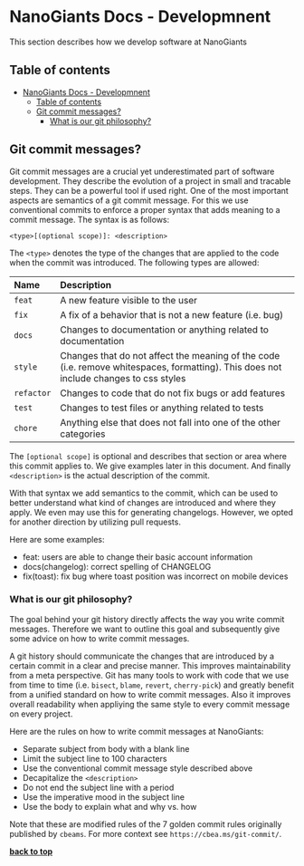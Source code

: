 # NanoGiants Docs - Developmnent 
<!-- section: Introduction -->
<!-- Describe what this document refers to. At what target audience is it aimed? -->

This section describes how we develop software at NanoGiants

## Table of contents
<!-- section: Table of contents -->
<!-- This shows what sections are covered in this document and gives the reader the possibility to jump to a specific section. It is highly recommended to use a TOC. -->
<!-- This has two items called first and second respectively. Remove them and use your own -->
- [NanoGiants Docs - Developmnent](#nanogiants-docs---developmnent)
  - [Table of contents](#table-of-contents)
  - [Git commit messages?](#git-commit-messages)
    - [What is our git philosophy?](#what-is-our-git-philosophy)

<!-- section: Content -->
<!-- This the actual content. -->

## Git commit messages?
Git commit messages are a crucial yet underestimated part of software development. They describe the evolution of a project 
in small and tracable steps. They can be a powerful tool if used right. One of the most important aspects are semantics of a
git commit message. For this we use conventional commits to enforce a proper syntax that adds meaning to a commit message. 
The syntax is as follows:

    <type>[(optional scope)]: <description>

The `<type>` denotes the type of the changes that are applied to the code when the commit was introduced. The following types are allowed:

| Name | Description |
| :--- | :---------- |
| `feat` | A new feature visible to the user |
| `fix` | A fix of a behavior that is not a new feature (i.e. bug) | 
| `docs` | Changes to documentation or anything related to documentation |
| `style` | Changes that do not affect the meaning of the code (i.e. remove whitespaces, formatting). This does not include changes to css styles |
| `refactor` | Changes to code that do not fix bugs or add features |
| `test` | Changes to test files or anything related to tests |
| `chore` | Anything else that does not fall into one of the other categories |

The `[optional scope]` is optional and describes that section or area where this commit applies to. We give examples later in this document. And finally `<description>` is the actual description of the commit.

With that syntax we add semantics to the commit, which can be used to better understand what kind of changes are introduced
and where they apply. We even may use this for generating changelogs. However, we opted for another direction by 
utilizing pull requests.

Here are some examples: 
- feat: users are able to change their basic account information
- docs(changelog): correct spelling of CHANGELOG
- fix(toast): fix bug where toast position was incorrect on mobile devices

### What is our git philosophy?
The goal behind your git history directly affects the way you write commit messages. Therefore we want to outline this 
goal and subsequently give some advice on how to write commit messages.

A git history should communicate the changes that are introduced by a certain commit in a clear and precise manner. This
improves maintainability from a meta perspective. Git has many tools to work with code that we use from time to time 
(i.e. `bisect`, `blame`, `revert`, `cherry-pick`) and greatly benefit from a unified standard on how to write commit messages.
Also it improves overall readability when appliying the same style to every commit message on every project.

Here are the rules on how to write commit messages at NanoGiants:

- Separate subject from body with a blank line
- Limit the subject line to 100 characters
- Use the conventional commit message style described above
- Decapitalize the `<description>`
- Do not end the subject line with a period
- Use the imperative mood in the subject line
- Use the body to explain what and why vs. how

Note that these are modified rules of the 7 golden commit rules originally published by `cbeams`. For more context see
`https://cbea.ms/git-commit/`.

**[back to top](#table-of-contents)**

